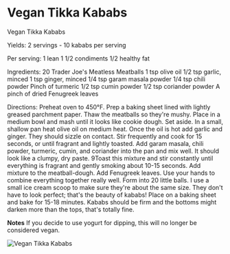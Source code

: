# Vegan Tikka Kababs



Vegan Tikka Kababs

Yields:
 2 servings - 10 kababs per serving

Per serving:
1 lean 
1 1/2 condiments
1/2 healthy fat 

Ingredients:
 20 Trader Joe's Meatless Meatballs
 1 tsp olive oil
 1/2 tsp garlic, minced
 1 tsp ginger, minced
 1/4 tsp garam masala powder
 1/4 tsp chili powder
 Pinch of turmeric
 1/2 tsp cumin powder
 1/2 tsp coriander powder
 A pinch of dried Fenugreek leaves

Directions:
Preheat oven to 450°F.
Prep a baking sheet lined with lightly greased parchment paper.
Thaw the meatballs so they're mushy.
Place in a medium bowl and mash until it looks like cookie dough. Set aside.
In a small, shallow pan heat olive oil on medium heat.
Once the oil is hot add garlic and ginger. They should sizzle on contact.
Stir frequently and cook for 15 seconds, or until fragrant and lightly toasted.
Add garam masala, chili powder, turmeric, cumin, and coriander into the pan and mix well. It should look like a clumpy, dry paste.
9Toast this mixture and stir constantly until everything is fragrant and gently smoking about 10-15 seconds.
Add mixture to the meatball-dough.
Add Fenugreek leaves.
Use your hands to combine everything together really well.
Form into 20 little balls. I use a small ice cream scoop to make sure they're about the same size. They don't have to look perfect; that's the beauty of kababs!
Place on a baking sheet and bake for 15-18 minutes. Kababs should be firm and the bottoms might darken more than the tops, that's totally fine.

**Notes**
If you decide to use yogurt for dipping, this will no longer be considered vegan.

![Vegan Tikka Kababs](images/Vegan%20Tikka%20Kababs.png)

